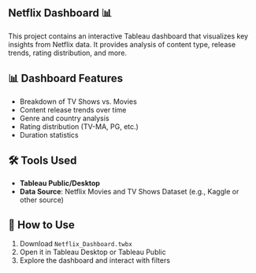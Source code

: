 ## Netflix Dashboard 📊

This project contains an interactive Tableau dashboard that visualizes key insights from Netflix data. It provides analysis of content type, release trends, rating distribution, and more.

## 📊 Dashboard Features
- Breakdown of TV Shows vs. Movies
- Content release trends over time
- Genre and country analysis
- Rating distribution (TV-MA, PG, etc.)
- Duration statistics

## 🛠 Tools Used
- **Tableau Public/Desktop**
- **Data Source**: Netflix Movies and TV Shows Dataset (e.g., Kaggle or other source)

## 🚀 How to Use
1. Download `Netflix_Dashboard.twbx`
2. Open it in Tableau Desktop or Tableau Public
3. Explore the dashboard and interact with filters
